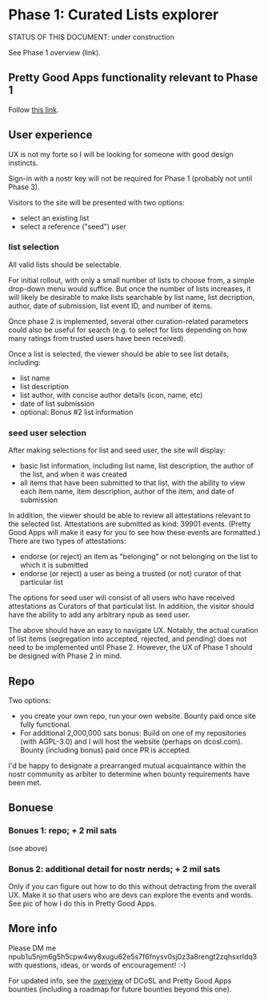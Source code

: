 Phase 1: Curated Lists explorer
=====

STATUS OF THIS DOCUMENT: under construction

See Phase 1 overview (link).

## Pretty Good Apps functionality relevant to Phase 1

Follow [this link](pgaFunctionality.md).

## User experience

UX is not my forte so I will be looking for someone with good design instincts.

Sign-in with a nostr key will not be required for Phase 1 (probably not until Phase 3).

Visitors to the site will be presented with two options:
- select an existing list 
- select a reference ("seed") user

### list selection

All valid lists should be selectable. 

For initial rollout, with only a small number of lists to choose from, a simple drop-down menu would suffice. But once the number of lists increases, it will likely be desirable to make lists searchable by list name, list decription, author, date of submission, list event ID, and number of items. 

Once phase 2 is implemented, several other curation-related parameters could also be useful for search (e.g. to select for lists depending on how many ratings from trusted users have been received).

Once a list is selected, the viewer should be able to see list details, including:
- list name
- list description
- list author, with concise author details (icon, name, etc)
- date of list submission
- optional: Bonus #2 list information

### seed user selection

After making selections for list and seed user, the site will display:
- basic list information, including list name, list description, the author of the list, and when it was created
- all items that have been submitted to that list, with the ability to view each item name, item description, author of the item, and date of submission

In addition, the viewer should be able to review all attestations relevant to the selected list. Attestations are submitted as kind: 39901 events. (Pretty Good Apps will make it easy for you to see how these events are formatted.) There are two types of attestations:
- endorse (or reject) an item as "belonging" or not belonging on the list to which it is submitted
- endorse (or reject) a user as being a trusted (or not) curator of that particular list

The options for seed user will consist of all users who have received attestations as Curators of that particulat list. In addition, the visitor should have the ability to add any arbitrary npub as seed user.

The above should have an easy to navigate UX. Notably, the actual curation of list items (segregation into accepted, rejected, and pending) does not need to be implemented until Phase 2. However, the UX of Phase 1 should be designed with Phase 2 in mind.

## Repo

Two options:
- you create your own repo, run your own website. Bounty paid once site fully functional.
- For additional 2,000,000 sats bonus: Build on one of my repositories (with AGPL-3.0) and I will host the website (perhaps on dcosl.com). Bounty (including bonus) paid once PR is accepted.

I'd be happy to designate a prearranged mutual acquaintance within the nostr community as arbiter to determine when bounty requirements have been met.

## Bonuese

### Bonues 1: repo; + 2 mil sats

(see above)

### Bonus 2: additional detail for nostr nerds; + 2 mil sats

Only if you can figure out how to do this without detracting from the overall UX. Make it so that users who are devs can explore the events and words. See pic of how I do this in Pretty Good Apps.

## More info

Please DM me npub1u5njm6g5h5cpw4wy8xugu62e5s7f6fnysv0sj0z3a8rengt2zqhsxrldq3 with questions, ideas, or words of encouragement! :-)

For updated info, see the [overview](https://github.com/wds4/DCoSL/tree/main/bounties) of DCoSL and Pretty Good Apps bounties (including a roadmap for future bounties beyond this one).
